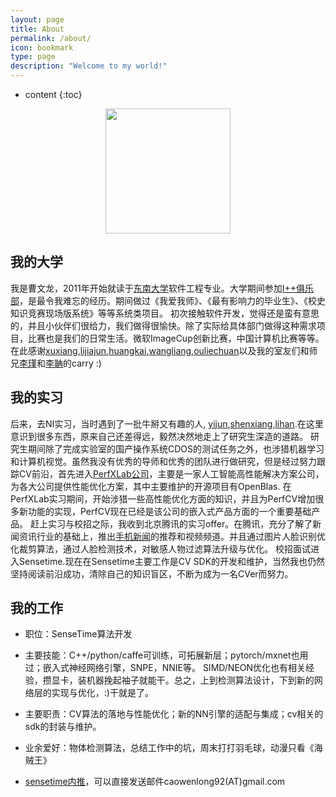 ```yaml
---
layout: page
title: About
permalink: /about/
icon: bookmark
type: page
description: "Welcome to my world!"
---
```

* content
{:toc}

<center>
    <p><img src="https://avatars2.githubusercontent.com/u/5145788?s=400&u=a0f16452a7940c3fcfe7842bdcfc468f79ac9310&v=4" width="200"  height="200" align="center"></p>
</center>

## 我的大学

我是曹文龙，2011年开始就读于[东南大学](http://www.seu.edu.cn/)软件工程专业。大学期间参加[I++俱乐部](http://ippclub.org)，是最令我难忘的经历。期间做过《我爱我师》、《最有影响力的毕业生》、《校史知识竞赛现场版系统》等等系统类项目。
初次接触软件开发，觉得还是蛮有意思的，并且小伙伴们很给力，我们做得很愉快。除了实际给具体部门做得这种需求项目，比赛也是我们的日常生活。微软ImageCup创新比赛，中国计算机比赛等等。
在此感谢[xuxiang](),[lijiajun](),[huangkai](),[wangliang](),[ouliechuan](https://www.linkedin.com/in/liechuan-ou-63040693/)以及我的室友们和师兄[李瑾](https://github.com/pigpigyyy)和[李聃]()的carry :)

## 我的实习

后来，去NI实习，当时遇到了一批牛掰又有趣的人, [yijun](),[shenxiang](),[lihan]().在这里意识到很多东西，原来自己还差得远，毅然决然地走上了研究生深造的道路。
研究生期间除了完成实验室的国产操作系统CDOS的测试任务之外，也涉猎机器学习和计算机视觉。虽然我没有优秀的导师和优秀的团队进行做研究，但是经过努力跟踪CV前沿，首先进入[PerfXLab公司](http://perfxlab.com/)，主要是一家人工智能高性能解决方案公司，为各大公司提供性能优化方案，其中主要维护的开源项目有OpenBlas. 在PerfXLab实习期间，开始涉猎一些高性能优化方面的知识，并且为PerfCV增加很多新功能的实现，PerfCV现在已经是该公司的嵌入式产品方面的一个重要基础产品。
赶上实习与校招之际，我收到北京腾讯的实习offer。在腾讯，充分了解了新闻资讯行业的基础上，推出[手机新闻](http://xw.qq.com)的推荐和视频频道。并且通过图片人脸识别优化裁剪算法，通过人脸检测技术，对敏感人物过滤算法升级与优化。
校招面试进入Sensetime.现在在Sensetime主要工作是CV SDK的开发和维护，当然我也仍然坚持阅读前沿成功，清除自己的知识盲区，不断为成为一名CVer而努力。

## 我的工作

- 职位：SenseTime算法开发

- 主要技能：C++/python/caffe可训练，可拓展新层；pytorch/mxnet也用过；嵌入式神经网络引擎，SNPE，NNIE等。 SIMD/NEON优化也有相关经验，攒显卡，装机器挽起袖子就能干。总之，上到检测算法设计，下到新的网络层的实现与优化，:)干就是了。
- 主要职责：CV算法的落地与性能优化；新的NN引擎的适配与集成；cv相关的sdk的封装与维护。
- 业余爱好：物体检测算法，总结工作中的坑，周末打打羽毛球，动漫只看《海贼王》
- [sensetime内推](http://hr.sensetime.com/)，可以直接发送邮件caowenlong92(AT)gmail.com

<!-- ## 内推时间

1. [ippclub是一个东南大学科技社团，很棒](https://github.com/IppClub/Docs)
2. [美国国家仪器责任有限公司](http://www.ni.com/zh-cn.html) 我本科实习公司，外企，工作氛围很舒适
3. [PerfXLab公司CEO是著名开源项目OpenBlas的维护者](http://perfxlab.com/)
4. [腾讯新闻手机版](https://xw.qq.com)，not APP版本，打开浏览器就可以看新闻，不用安装额外的软件，支持内容推荐，小视频等信息频道。 -->